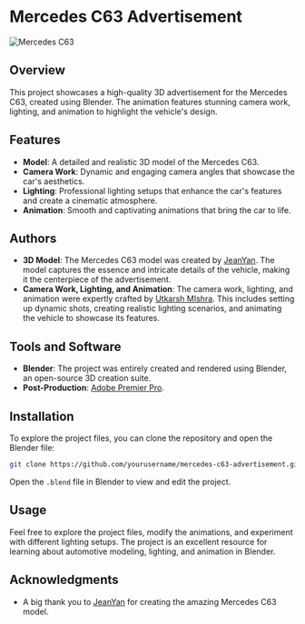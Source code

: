 # Mercedes C63 Advertisement

![Mercedes C63](path/to/your/preview/image.jpg)

## Overview

This project showcases a high-quality 3D advertisement for the Mercedes C63, created using Blender. The animation features stunning camera work, lighting, and animation to highlight the vehicle's design.

## Features

- **Model**: A detailed and realistic 3D model of the Mercedes C63.
- **Camera Work**: Dynamic and engaging camera angles that showcase the car's aesthetics.
- **Lighting**: Professional lighting setups that enhance the car's features and create a cinematic atmosphere.
- **Animation**: Smooth and captivating animations that bring the car to life.

## Authors

- **3D Model**: The Mercedes C63 model was created by [JeanYan](https://www.jeanyanonline.com/c63). The model captures the essence and intricate details of the vehicle, making it the centerpiece of the advertisement.
- **Camera Work, Lighting, and Animation**: The camera work, lighting, and animation were expertly crafted by [Utkarsh MIshra](https://utkarsh-creates.github.io/). This includes setting up dynamic shots, creating realistic lighting scenarios, and animating the vehicle to showcase its features.

## Tools and Software

- **Blender**: The project was entirely created and rendered using Blender, an open-source 3D creation suite.
- **Post-Production**: [Adobe Premier Pro](https://www.adobe.com/in/products/premiere.html).

## Installation

To explore the project files, you can clone the repository and open the Blender file:

```sh
git clone https://github.com/yourusername/mercedes-c63-advertisement.git
```

Open the `.blend` file in Blender to view and edit the project.

## Usage

Feel free to explore the project files, modify the animations, and experiment with different lighting setups. The project is an excellent resource for learning about automotive modeling, lighting, and animation in Blender.


## Acknowledgments

- A big thank you to [JeanYan](https://www.jeanyanonline.com/c63) for creating the amazing Mercedes C63 model.
